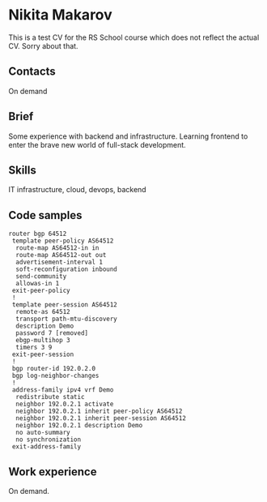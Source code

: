 # Nikita Makarov

This is a test CV for the RS School course which does not reflect the actual CV. Sorry about that.

## Contacts

On demand

## Brief

Some experience with backend and infrastructure. Learning frontend to enter the brave new world of full-stack development.

## Skills

IT infrastructure, cloud, devops, backend

## Code samples

```shell
router bgp 64512
 template peer-policy AS64512
  route-map AS64512-in in
  route-map AS64512-out out
  advertisement-interval 1
  soft-reconfiguration inbound
  send-community
  allowas-in 1
 exit-peer-policy
 !
 template peer-session AS64512
  remote-as 64512
  transport path-mtu-discovery
  description Demo
  password 7 [removed]
  ebgp-multihop 3
  timers 3 9
 exit-peer-session
 !
 bgp router-id 192.0.2.0
 bgp log-neighbor-changes
 !
 address-family ipv4 vrf Demo
  redistribute static
  neighbor 192.0.2.1 activate
  neighbor 192.0.2.1 inherit peer-policy AS64512
  neighbor 192.0.2.1 inherit peer-session AS64512
  neighbor 192.0.2.1 description Demo
  no auto-summary
  no synchronization
 exit-address-family
```

## Work experience

On demand.

